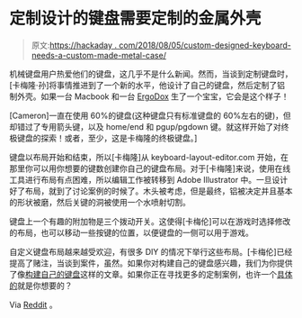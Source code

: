 # 定制设计的键盘需要定制的金属外壳

> 原文:[https://hackaday . com/2018/08/05/custom-designed-keyboard-needs-a-custom-made-metal-case/](https://hackaday.com/2018/08/05/custom-designed-keyboard-needs-a-custom-made-metal-case/)

机械键盘用户热爱他们的键盘，这几乎不是什么新闻。然而，当谈到定制键盘时，[卡梅隆·孙]将事情推进到了一个新的水平，他设计了自己的键盘，然后定制了铝制外壳。如果一台 Macbook 和一台 [ErgoDox](https://www.ergodox.io/) 生了一个宝宝，它会是这个样子！

[Cameron]一直在使用 60%的键盘(这种键盘只有标准键盘的 60%左右的键)，但却错过了专用箭头键，以及 home/end 和 pgup/pgdown 键。就这样开始了对终极键盘的探索！或者，至少，这是卡梅隆的终极键盘。]

键盘以布局开始和结束，所以[卡梅隆]从 keyboard-layout-editor.com 开始，在那里你可以用你想要的键数创建你自己的键盘布局。对于[卡梅隆]来说，使用在线工具进行布局有点困难，所以编辑工作被转移到 Adobe Illustrator 中。一旦设计好了布局，就到了讨论案例的时候了。木头被考虑，但是最终，铝被决定并且基本的形状被磨，然后关键的洞被使用一个水喷射切割。

键盘上一个有趣的附加物是三个拨动开关。这使得[卡梅伦]可以在游戏时选择修改的布局，也可以移动一些按键的位置，以便键盘的一侧可以用于游戏。

自定义键盘布局越来越受欢迎，有很多 DIY 的情况下举行这些布局。[卡梅伦]已经提高了赌注，当谈到案件，虽然。如果你对构建自己的键盘感兴趣，我们为你提供了像[构建自己的键盘](https://hackaday.com/2018/07/03/the-a-to-z-of-building-your-own-keyboard/)这样的文章。如果你正在寻找更多的定制案例，也许一个[具体的](https://hackaday.com/2016/10/04/custom-keyboard-makes-the-case-for-concrete/)就是你想要的？

Via [Reddit](https://www.reddit.com/r/MechanicalKeyboards/comments/8zbpbn/ellipsis_aka_if_a_macbook_and_an_ergodox_had_a/?st=jjowxyh3&sh=eec19c70) 。